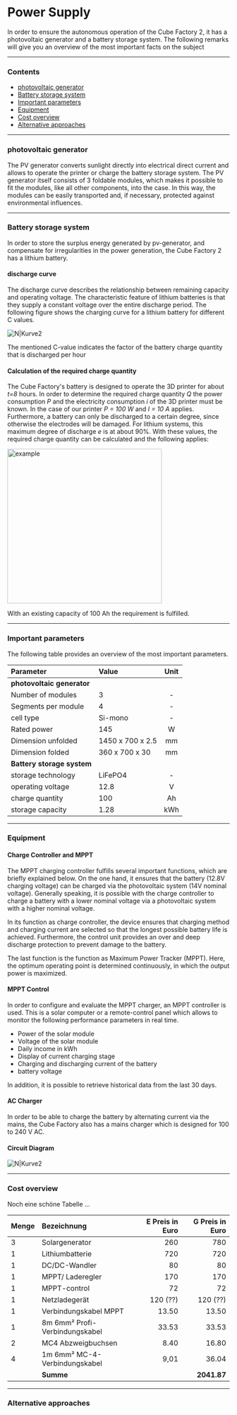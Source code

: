 
# Power Supply 

In order to ensure the autonomous operation of the Cube Factory 2, it has a photovoltaic generator and a battery storage system. The following remarks will give you an overview of the most important facts on the subject 

---

### Contents

 * [photovoltaic generator](#photovoltaic-generator)
 * [Battery storage system](#battery-storage-system)
 * [Important parameters](#important-parameters)
 * [Equipment](#equipment)
 * [Cost overview](#cost-overview)
 * [Alternative approaches](#alternative-approaches)
 
---


### photovoltaic generator

The PV generator converts sunlight directly into electrical direct current and allows to operate the printer or charge the battery storage system. The PV generator itself consists of 3 foldable modules, which makes it possible to fit the modules, like all other components, into the case. In this way, the modules can be easily transported and, if necessary, protected against environmental influences.

---


### Battery storage system

In order to store the surplus energy generated by pv-generator, and compensate for irregularities in the power generation, the Cube Factory 2 has a lithium battery.

#### discharge curve

The discharge curve describes the relationship between remaining capacity and operating voltage. The characteristic feature of lithium batteries is that they supply a constant voltage over the entire discharge period. The following figure shows the charging curve for a lithium battery for different C values.

![N|Kurve2](https://image.ibb.co/fNjnk5/Entladekurve_1.jpg)

The mentioned C-value indicates the factor of the battery charge quantity that is discharged per hour

#### Calculation of the required charge quantity

The Cube Factory's battery is designed to operate the 3D printer for about *t=8* hours. In order to determine the required charge quantity *Q* the power consumption *P* and the electricity consumption *i* of the 3D printer must be known. In the case of our printer *P = 100 W* and *I = 10 A* applies. Furthermore, a battery can only be discharged to a certain degree, since otherwise the electrodes will be damaged. For lithium systems, this maximum degree of discharge *e* is at about 90%. 
With these values, the required charge quantity can be calculated and the following applies:

<img src="https://preview.ibb.co/bPVuCv/Ladungsmenge_1.png" alt="example" width="350">

With an existing capacity of 100 Ah the requirement is fulfilled.

---

### Important parameters
The following table provides an overview of the most important parameters.

| Parameter | Value |Unit|
| :----  | :------ |:------:|
| **photovoltaic generator** |
| Number of modules | 3 |-|
| Segments per module | 4 | - |
| cell type | Si-mono | - |
| Rated power | 145 | W |
| Dimension unfolded | 1450 x 700 x 2.5 | mm |
| Dimension folded | 360 x 700 x 30 | mm |
| **Battery storage system** |
| storage technology | LiFePO4 | - |
| operating voltage | 12.8 | V |
| charge quantity | 100 | Ah |
| storage capacity | 1.28 | kWh |

---


### Equipment

####  Charge Controller and MPPT

The MPPT charging controller fulfills several important functions, which are briefly explained below. On the one hand, it ensures that the battery (12.8V charging voltage) can be charged via the photovoltaic system (14V nominal voltage). Generally speaking, it is possible with the charge controller to charge a battery with a lower nominal voltage via a photovoltaic system with a higher nominal voltage. 

In its function as charge controller, the device ensures that charging method and charging current are selected so that the longest possible battery life is achieved. Furthermore, the control unit provides an over and deep discharge protection to prevent damage to the battery.

The last function is the function as Maximum Power Tracker (MPPT). Here, the optimum operating point is determined continuously, in which the output power is maximized.

####   MPPT Control



In order to configure and evaluate the MPPT charger, an MPPT controller is used. This is a solar computer or a remote-control panel which allows to monitor the following performance parameters in real time.
*	Power of the solar module
*	Voltage of the solar module
*	Daily income in kWh
*	Display of current charging stage
*	Charging and discharging current of the battery
*	battery voltage

In addition, it is possible to retrieve historical data from the last 30 days.

#### AC Charger
In order to be able to charge the battery by alternating current via the mains, the Cube Factory also has a mains charger which is designed for 100 to 240 V AC.

#### Circuit Diagram

![N|Kurve2](https://preview.ibb.co/fazYXv/Schaltung_Power_Supply_TU0317a_Kopie.png)


---

### Cost overview

Noch eine schöne Tabelle ...

|Menge | Bezeichnung | E Preis in Euro| G Preis in Euro|
|:----| :----  | -----: |  ------:|
| 3 | Solargenerator | 260 | 780 |
| 1 | Lithiumbatterie | 720 | 720 |
| 1 | DC/DC-Wandler | 80 | 80 |  
| 1 | MPPT/ Laderegler | 170 | 170 |
| 1 | MPPT-control | 72 | 72 |
| 1 | Netzladegerät | 120 (??) | 120 (??) |
| 1 | Verbindungskabel MPPT | 13.50 | 13.50 | 
| 1 | 8m 6mm² Profi-Verbindungskabel | 33.53 | 33.53 |
| 2 | MC4 Abzweigbuchsen | 8.40 | 16.80 | 
|4 | 1m 6mm² MC-4-Verbindungskabel | 9,01 | 36.04 | 
|| **Summe** |  |  **2041.87**|

---

### Alternative approaches


